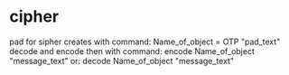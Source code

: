 # cipher
pad for sipher creates with command: Name_of_object = OTP "pad_text"
decode and encode then with command: encode Name_of_object "message_text"
                                 or: decode Name_of_object "message_text"
